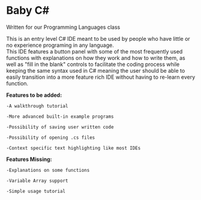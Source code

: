 # Baby C#
Written for our Programming Languages class

This is an entry level C# IDE meant to be used by people who have little or no experience programing in any language.  
This IDE features a button panel with some of the most frequently used functions with explanations on how they work and how to write them, as well as "fill in the blank" controls to facilitate the coding process while keeping the same syntax used in C# meaning the user should be able to easily transition into a more feature rich IDE without having to re-learn every function.  

**Features to be added:**

	-A walkthrough tutorial 
	
	-More advanced built-in example programs 
	
	-Possibility of saving user written code
	
	-Possibility of opening .cs files
	
	-Context specific text highlighting like most IDEs

**Features Missing:**

	-Explanations on some functions
	
	-Variable Array support
	
	-Simple usage tutorial


